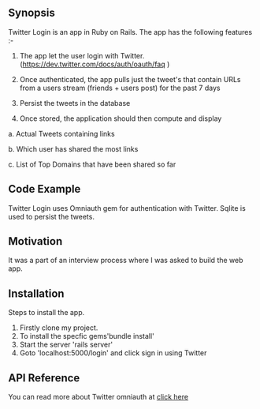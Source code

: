 ## Synopsis

Twitter Login is an app in Ruby on Rails. The app has the following features :-

1. The app let the user login with Twitter. (https://dev.twitter.com/docs/auth/oauth/faq )

2. Once authenticated, the app pulls just the tweet's that contain URLs from a users stream (friends + users post) for the past 7 days

3. Persist the tweets in the database

4. Once stored, the application should then compute and display

a. Actual Tweets containing links

b. Which user has shared the most links

c. List of Top Domains that have been shared so far

## Code Example

Twitter Login uses Omniauth gem for authentication with Twitter.
Sqlite is used to persist the tweets.

## Motivation

It was a part of an interview process where I was asked to build the web app.

## Installation

Steps to install the app.
1. Firstly clone my project.<br>
2. To install the specfic gems'bundle install'<br>
3. Start the server 'rails server'<br>
4. Goto 'localhost:5000/login' and click sign in using Twitter

## API Reference

You can read more about Twitter omniauth at [click here](https://github.com/arunagw/omniauth-twitter)
